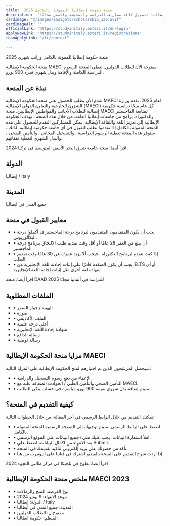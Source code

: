 ```yaml
---
title:  منحة حكومة إيطاليا الممولة بالكامل 2025 
description:  "فرصة ذهبية للدراسة مجانا في إيطاليا بتمويل كامل مقدمة من منحة حكومة إيطاليا لتمويل كافة مصاريف الدراسة والمعيشة والسفر مجانًا" 
cardImage: "@/images/insights/scholarship_130.avif" 
cardImageAlt: "" 
officialLink: "https://studyinitaly.esteri.it/en/login" 
applyNowLink: "https://studyinitaly.esteri.it/registrazione" 
teamApplyLink: "/fr/contact"

---
```


منحة حكومة إيطاليا الممولة بالكامل وراتب شهري 2025

منحة الحكومة الإيطالية MAECI مفتوحة الآن للطلاب الدوليين. تغطي المنحة الرسوم الدراسية الكاملة والإقامة وبدل شهري قدره 900 يورو.

## نبذة عن المنحة

تقدم الآن بطلب للحصول على منحة الحكومة الإيطالية MAECI لعام 2025. تقدم وزارة الشؤون الخارجية والتعاون الدولي الإيطالية (MAECI) كل عام منحًا دراسية حكومية إيطالية للطلاب الأجانب والمواطنين الإيطاليين. منحة MAECI لمتابعة الماجستير والدكتوراه. برامج من جامعات إيطاليا العامة. من خلال هذه المنحة ، تهدف الحكومة الإيطالية إلى تعزيز اللغة والثقافة الإيطالية. يمكن للمشاركين التقدم للحصول على هذه المنحة الممولة بالكامل إذا تقدموا بطلب للقبول في أي جامعة حكومية إيطالية. لذلك ، ستوفر هذه المنحة تغطية الرسوم الدراسية ، والتسجيل المجاني ، والتأمين الصحي ، والبدل الشهري لتغطية نفقاتهم.

اقرأ أيضا: منحة جامعة شرق البحر الأبيض المتوسط في تركيا 2024

## الدولة

إيطاليا / Italy

## المدينة

جميع المدن في ايطاليا

## معايير القبول في منحة

- • يجب أن يكون المتقدمون المتقدمون لبرنامج درجة الماجستير قد أكملوا درجة البكالوريوس.
- • أن يبلغ من العمر 28 عامًا أو أقل وقت تقديم طلب الالتحاق ببرنامج درجة الماجستير
- • إذا كنت تتقدم لبرنامج الدكتوراه ، فيجب ألا يزيد عمرك عن 30 عامًا وقت تقديم الطلب.
- • يجب أن يكون المتقدم قادرًا على إثبات إجادته للغة الإنجليزية من IELTS أو أي شهادة لغة أخرى مثل إثبات إجادة اللغة الإنجليزية.

اقرأ أيضا: منحة DAAD للدراسة في ألمانيا مجانًا 2025

## الملفات المطلوبة

- • الهوية / جواز السفر
- • صورة
- • الملف الأكاديمي
- • أعلى درجة علمية
- • شهادة إجادة اللغة الإنجليزية
- • رسالة الدافع
- • رسالة توصية

## مزايا منحة الحكومة الإيطالية MAECI

سيحصل المرشحون الذين تم اختيارهم لمنح الحكومة الإيطالية على المزايا التالية:

- • الإعفاء من دفع رسوم التسجيل والدراسة.
- • التأمين الصحي والتأمين الطبي / الحوادث المتعاقد عليه مع MAECI.
- • سيتم إضافة بدل شهري بقيمة 900 يورو مباشرة في حساب بنكي للطالب.

## كيفية التقديم في المنحة؟

يمكنك التقديم من خلال الرابط الرسمي في آخر المقالة، من خلال الخطوات التالية:

- • اضغط علي الرابط الرسمي، سيتم توجيهك إلي الصفحة الرسمية للمنحة الممولة بالكامل.
- • املأ استمارة البيانات، يجب عليك مليء جميع البيانات علي الموقع الرسمي.
- • بعد الانتهاء من اكمال البيانات، اضغط علي Submit.
- • تأكد من حصولك علي بريد إلكتروني لتأكيد تقديمك في المنحة.
- • إذا اردت شرح التقديم علي المنحة بالفيديو اشترك في قناتنا علي اليوتيوب من هنا

اقرأ أيضا: تطوع في بلجيكا في مركز طالبي اللجوء 2024

## ملخص منحة الحكومة الإيطالية MAECI 2023

- • نوع الفرصة: المنح والزمالات
- • موعد الانتهاء: 9 يونيو 2024
- • الدولة: إيطاليا / Italy
- • المدينة: جميع المدن في ايطاليا
- • مفتوح ل: الطلاب الدوليين
- • المنظم: حكومة ايطاليا

